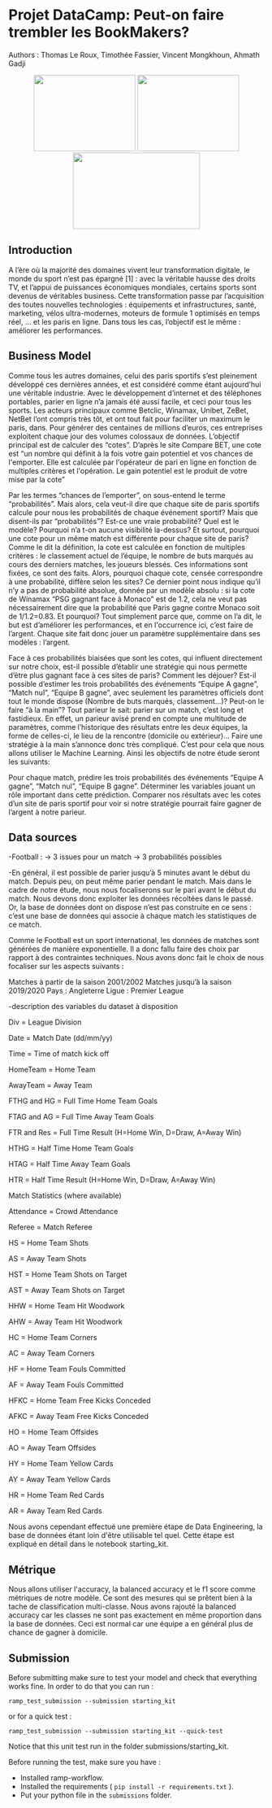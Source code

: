 # Projet DataCamp: Peut-on faire trembler les BookMakers?
Authors : Thomas Le Roux, Timothée Fassier, Vincent Mongkhoun, Ahmath Gadji 
<p align="center">
	<img width="200px" height="150px" src="https://upload.wikimedia.org/wikipedia/commons/f/fe/Logo_Betclic_2019.svg" />
	<img width="200px" height="150px" src="https://upload.wikimedia.org/wikipedia/commons/6/6e/Football_%28soccer_ball%29.svg" />
	<img width="250px" height="150px" src="https://upload.wikimedia.org/wikipedia/commons/5/55/Parions_Sport_Logo_%282019%29.png" />
	
</p>

## Introduction

A l’ère où la majorité des domaines vivent leur transformation digitale, le monde du sport n’est pas épargné [1] : avec la véritable hausse des droits TV, et l’appui de puissances économiques mondiales, certains sports sont devenus de véritables business. Cette transformation passe par l’acquisition des toutes nouvelles technologies : équipements et infrastructures, santé, marketing, vélos ultra-modernes, moteurs de formule 1 optimisés en temps réel, … et les paris en ligne. Dans tous les cas, l’objectif est le même : améliorer les performances.



## Business Model

Comme tous les autres domaines, celui des paris sportifs s’est pleinement développé ces dernières années, et est considéré comme étant aujourd’hui une véritable industrie. Avec le développement d’internet et des téléphones portables, parier en ligne n’a jamais été aussi facile, et ceci pour tous les sports. Les acteurs principaux comme Betclic, Winamax, Unibet, ZeBet, NetBet l’ont compris très tôt, et ont tout fait pour faciliter un maximum le paris, dans. Pour générer des centaines de millions d’euros, ces entreprises exploitent chaque jour des volumes colossaux de données. L’objectif principal est de calculer des “cotes”. D’après le site Compare BET, une cote est  “un nombre qui définit à la fois votre gain potentiel et vos chances de l'emporter. Elle est calculée par l'opérateur de pari en ligne en fonction de multiples critères et l'opération. Le gain potentiel est le produit de votre mise par la cote”

Par les termes “chances de l’emporter”, on sous-entend le terme “probabilités”. Mais alors, cela veut-il dire que chaque site de paris sportifs calcule pour nous les probabilités de chaque événement sportif? Mais que disent-ils par “probabilités”? Est-ce une vraie probabilité? Quel est le modèle? Pourquoi n’a t-on aucune visibilité la-dessus? Et surtout, pourquoi une cote pour un même match est différente pour chaque site de paris? Comme le dit la définition, la cote est calculée en fonction de multiples critères : le classement actuel de l’équipe, le nombre de buts marqués au cours des derniers matches, les joueurs blessés. Ces informations sont fixées, ce sont des faits. Alors, pourquoi chaque cote, censée correspondre à une probabilité, diffère selon les sites? Ce dernier point nous indique qu’il n’y a pas de probabilité absolue, donnée par un modèle absolu : si la cote de Winamax “PSG gagnant face à Monaco” est de 1.2, cela ne veut pas nécessairement dire que la probabilité que Paris gagne contre Monaco soit de 1/1.2=0.83. Et pourquoi? Tout simplement parce que, comme on l’a dit, le but est d’améliorer les performances, et en l'occurrence ici, c’est faire de l’argent. Chaque site fait donc jouer un paramètre supplémentaire dans ses modèles : l’argent. 

Face à ces probabilités biaisées que sont les cotes, qui influent directement sur notre choix, est-il possible d’établir une stratégie qui nous permette d’être plus gagnant face à ces sites de paris? Comment les déjouer? Est-il possible d’estimer les trois probabilités des événements “Equipe A gagne”, “Match nul”, “Equipe B gagne”, avec seulement les paramètres officiels dont tout le monde dispose (Nombre de buts marqués, classement…)? Peut-on le faire “à la main”? Tout parieur le sait: parier sur un match, c’est long et fastidieux. En effet, un parieur avisé prend en compte une multitude de paramètres, comme l’historique des résultats entre les deux équipes, la forme de celles-ci, le lieu de la rencontre (domicile ou extérieur)... Faire une stratégie à la main s’annonce donc très compliqué. C’est pour cela que nous allons utiliser le Machine Learning. Ainsi les objectifs de notre étude seront les suivants:

Pour chaque match, prédire les trois probabilités des événements “Equipe A gagne”, “Match nul”, “Equipe B gagne”.
Déterminer les variables jouant un rôle important dans cette prédiction.
Comparer nos résultats avec les cotes d’un site de paris sportif pour voir si notre stratégie pourrait faire gagner de l’argent à notre parieur.


## Data sources

-Football : → 3 issues pour un match → 3 probabilités possibles

-En général, il est possible de parier jusqu’à 5 minutes avant le début du match. Depuis peu, on peut même parier pendant le match. Mais dans le cadre de notre étude, nous nous focaliserons sur le pari avant le début du match. Nous devons donc exploiter les données récoltées dans le passé. Or, la base de données dont on dispose n’est pas construite en ce sens : c’est une base de données qui associe à chaque match les statistiques de ce match. 

Comme le Football est un sport international, les données de matches sont générées de manière exponentielle. Il a donc fallu faire des choix par rapport à des contraintes techniques. Nous avons donc fait le choix de nous focaliser sur les aspects suivants : 

Matches à partir de la saison 2001/2002
Matches jusqu’à la saison 2019/2020
Pays : Angleterre
Ligue : Premier League

-description des variables du dataset à disposition

Div = League Division

Date = Match Date (dd/mm/yy)

Time = Time of match kick off

HomeTeam = Home Team

AwayTeam = Away Team

FTHG and HG = Full Time Home Team Goals

FTAG and AG = Full Time Away Team Goals

FTR and Res = Full Time Result (H=Home Win, D=Draw, A=Away Win)

HTHG = Half Time Home Team Goals

HTAG = Half Time Away Team Goals

HTR = Half Time Result (H=Home Win, D=Draw, A=Away Win)

Match Statistics (where available)

Attendance = Crowd Attendance

Referee = Match Referee

HS = Home Team Shots

AS = Away Team Shots

HST = Home Team Shots on Target

AST = Away Team Shots on Target

HHW = Home Team Hit Woodwork

AHW = Away Team Hit Woodwork

HC = Home Team Corners

AC = Away Team Corners

HF = Home Team Fouls Committed

AF = Away Team Fouls Committed

HFKC = Home Team Free Kicks Conceded

AFKC = Away Team Free Kicks Conceded

HO = Home Team Offsides

AO = Away Team Offsides

HY = Home Team Yellow Cards

AY = Away Team Yellow Cards

HR = Home Team Red Cards

AR = Away Team Red Cards

Nous avons cependant effectué une première étape de Data Engineering, la base de données étant loin d'être utilisable tel quel. Cette étape est expliqué en détail dans le notebook starting_kit.


## Métrique

Nous allons utiliser l'accuracy, la balanced accuracy et le f1 score comme métriques de notre modèle. Ce sont des mesures qui se prêtent bien à la tache de classification multi-classe. Nous avons rajouté la balanced accuracy car les classes ne sont pas exactement en même proportion dans la base de données. Ceci est normal car une équipe a en général plus de chance de gagner à domicile.

## Submission

Before submitting make sure to test your model and check that everything works fine. 
In order to do that you can run : 

`ramp_test_submission --submission starting_kit` 

or for a quick test : 

`ramp_test_submission --submission starting_kit --quick-test`


Notice that this unit test run in the folder submissions/starting_kit.

Before running the test, make sure you have :
* Installed ramp-workflow.
* Installed the requirements ( `pip install -r requirements.txt` ).
* Put your python file in the `submissions` folder.

 

